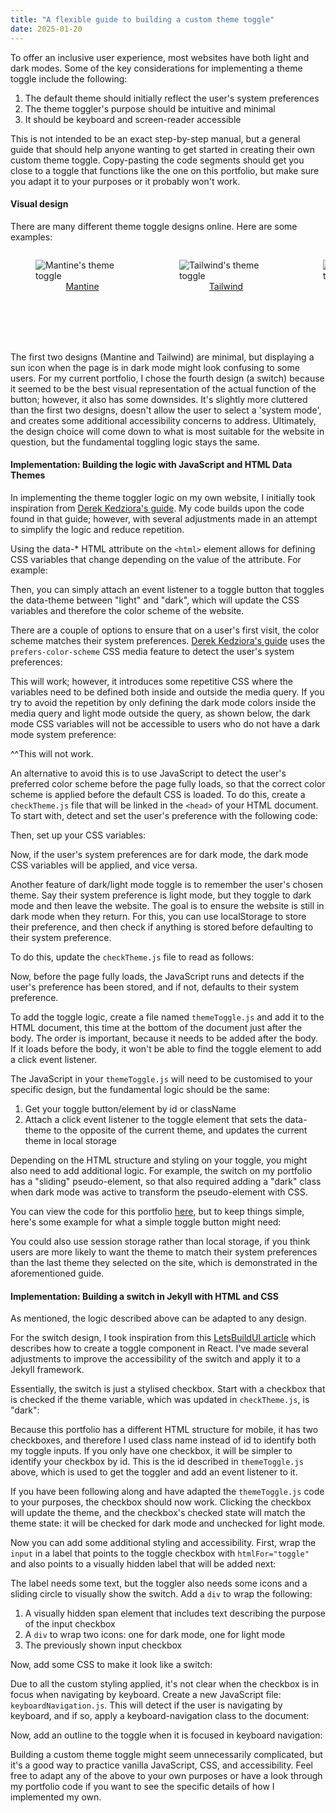 ```yaml
---
title: "A flexible guide to building a custom theme toggle"
date: 2025-01-20
---
```


To offer an inclusive user experience, most websites have both light and dark modes. Some of the key considerations for implementing a theme toggle include the following:

1. The default theme should initially reflect the user's system preferences
2. The theme toggler's purpose should be intuitive and minimal
3. It should be keyboard and screen-reader accessible

This is not intended to be an exact step-by-step manual, but a general guide that should help anyone wanting to get started in creating their own custom theme toggle. Copy-pasting the code segments should get you close to a toggle that functions like the one on this portfolio, but make sure you adapt it to your purposes or it probably won't work.

#### Visual design

There are many different theme toggle designs online. Here are some examples:

<div  style="max-width: 100%; display: flex; justify-content: space-between; overflow: auto">
<figure style="display: flex; flex-direction: column; min-width: 150px">
  <img src="{{site.url}}/assets/images/theme-toggle/mantine.gif" alt="Mantine's theme toggle" >
  <figcaption style="text-align: center"><a href="https://mantine.dev/">Mantine</a></figcaption>
</figure>
<figure style="display: flex; flex-direction: column; min-width: 150px">
    <img src="{{site.url}}/assets/images/theme-toggle/tailwind.gif" alt="Tailwind's theme toggle" >
  <figcaption style="text-align: center"><a href="https://mantine.dev/">Tailwind</a></figcaption>
</figure>
<figure style="display: flex; flex-direction: column; min-width: 150px">
  <img src="{{site.url}}/assets/images/theme-toggle/tabler.gif" alt="Tabler's theme toggle" >
  <figcaption style="text-align: center"><a href="https://tabler.io/">Tabler</a></figcaption>
</figure>
<figure style="display: flex; flex-direction: column; min-width: 100px">
<img src="{{site.url}}/assets/images/theme-toggle/portfolio.gif" alt="Emma Moore's portfolio theme toggle theme toggle" >
  <figcaption style="text-align: center"><a href="https://emoore29.github.io/">Emma Moore Portfolio</a></figcaption>
</figure>
</div>

The first two designs (Mantine and Tailwind) are minimal, but displaying a sun icon when the page is in dark mode might look confusing to some users. For my current portfolio, I chose the fourth design (a switch) because it seemed to be the best visual representation of the actual function of the button; however, it also has some downsides. It's slightly more cluttered than the first two designs, doesn't allow the user to select a 'system mode', and creates some additional accessibility concerns to address. Ultimately, the design choice will come down to what is most suitable for the website in question, but the fundamental toggling logic stays the same.

#### Implementation: Building the logic with JavaScript and HTML Data Themes

In implementing the theme toggler logic on my own website, I initially took inspiration from [Derek Kedziora's guide](https://derekkedziora.com/blog/dark-mode-revisited). My code builds upon the code found in that guide; however, with several adjustments made in an attempt to simplify the logic and reduce repetition.

Using the data-\* HTML attribute on the `<html>` element allows for defining CSS variables that change depending on the value of the attribute. For example:

<script src="https://gist.github.com/emoore29/fc360375cf5e48414fbc615f576bbbf2.js"></script>

Then, you can simply attach an event listener to a toggle button that toggles the data-theme between "light" and "dark", which will update the CSS variables and therefore the color scheme of the website.

There are a couple of options to ensure that on a user's first visit, the color scheme matches their system preferences. [Derek Kedziora's guide](https://derekkedziora.com/blog/dark-mode-revisited) uses the `prefers-color-scheme` CSS media feature to detect the user's system preferences:

<script src="https://gist.github.com/emoore29/65e7755aafbb814d47f5342cc7e8848b.js"></script>

This will work; however, it introduces some repetitive CSS where the variables need to be defined both inside and outside the media query. If you try to avoid the repetition by only defining the dark mode colors inside the media query and light mode outside the query, as shown below, the dark mode CSS variables will not be accessible to users who do not have a dark mode system preference:

<script src="https://gist.github.com/emoore29/b118e94b5d9b2e1522320dddea255ce8.js"></script>

^^This will not work.

An alternative to avoid this is to use JavaScript to detect the user's preferred color scheme before the page fully loads, so that the correct color scheme is applied before the default CSS is loaded. To do this, create a `checkTheme.js` file that will be linked in the `<head>` of your HTML document. To start with, detect and set the user's preference with the following code:

<script src="https://gist.github.com/emoore29/48ea02553b5c6bdb7e492b9e3344b803.js"></script>

Then, set up your CSS variables:

<script src="https://gist.github.com/emoore29/3a2a186f9edb41cf6f98f1b2425c7d37.js"></script>

Now, if the user's system preferences are for dark mode, the dark mode CSS variables will be applied, and vice versa.

Another feature of dark/light mode toggle is to remember the user's chosen theme. Say their system preference is light mode, but they toggle to dark mode and then leave the website. The goal is to ensure the website is still in dark mode when they return. For this, you can use localStorage to store their preference, and then check if anything is stored before defaulting to their system preference.

To do this, update the `checkTheme.js` file to read as follows:

<script src="https://gist.github.com/emoore29/f669bdc6f2fc6d616c5a4a5ff207e491.js"></script>

Now, before the page fully loads, the JavaScript runs and detects if the user's preference has been stored, and if not, defaults to their system preference.

To add the toggle logic, create a file named `themeToggle.js` and add it to the HTML document, this time at the bottom of the document just after the body. The order is important, because it needs to be added after the body. If it loads before the body, it won't be able to find the toggle element to add a click event listener.

The JavaScript in your `themeToggle.js` will need to be customised to your specific design, but the fundamental logic should be the same:

1. Get your toggle button/element by id or className
2. Attach a click event listener to the toggle element that sets the data-theme to the opposite of the current theme, and updates the current theme in local storage

Depending on the HTML structure and styling on your toggle, you might also need to add additional logic. For example, the switch on my portfolio has a "sliding" pseudo-element, so that also required adding a "dark" class when dark mode was active to transform the pseudo-element with CSS.

You can view the code for this portfolio [here](https://github.com/emoore29/emoore29.github.io/tree/main/assets/js), but to keep things simple, here's some example for what a simple toggle button might need:

<script src="https://gist.github.com/emoore29/409f0c93db5e216be0e9990ce49db8dc.js"></script>

You could also use session storage rather than local storage, if you think users are more likely to want the theme to match their system preferences than the last theme they selected on the site, which is demonstrated in the aforementioned guide.

#### Implementation: Building a switch in Jekyll with HTML and CSS

As mentioned, the logic described above can be adapted to any design.

For the switch design, I took inspiration from this [LetsBuildUI article](https://www.letsbuildui.dev/articles/building-a-dark-mode-theme-toggle/) which describes how to create a toggle component in React. I've made several adjustments to improve the accessibility of the switch and apply it to a Jekyll framework.

Essentially, the switch is just a stylised checkbox. Start with a checkbox that is checked if the theme variable, which was updated in `checkTheme.js`, is "dark":

<script src="https://gist.github.com/emoore29/319b5bca36b1862be368fb986af8bc9d.js"></script>

Because this portfolio has a different HTML structure for mobile, it has two checkboxes, and therefore I used class name instead of id to identify both my toggle inputs. If you only have one checkbox, it will be simpler to identify your checkbox by id. This is the id described in `themeToggle.js` above, which is used to get the toggler and add an event listener to it.

If you have been following along and have adapted the `themeToggle.js` code to your purposes, the checkbox should now work. Clicking the checkbox will update the theme, and the checkbox's checked state will match the theme state: it will be checked for dark mode and unchecked for light mode.

Now you can add some additional styling and accessibility. First, wrap the `input` in a label that points to the toggle checkbox with `htmlFor="toggle"` and also points to a visually hidden label that will be added next:

<script src="https://gist.github.com/emoore29/7e008192df260e119fab0d6958ad2507.js"></script>

The label needs some text, but the toggler also needs some icons and a sliding circle to visually show the switch. Add a `div` to wrap the following:

1. A visually hidden span element that includes text describing the purpose of the input checkbox
2. A `div` to wrap two icons: one for dark mode, one for light mode
3. The previously shown input checkbox

<script src="https://gist.github.com/emoore29/38633b701627f92df8670d5b87d74a7e.js"></script>

Now, add some CSS to make it look like a switch:

<script src="https://gist.github.com/emoore29/d054f83a947f085831a393609f5e2c12.js"></script>

Due to all the custom styling applied, it's not clear when the checkbox is in focus when navigating by keyboard. Create a new JavaScript file: `keyboardNavigation.js`. This will detect if the user is navigating by keyboard, and if so, apply a keyboard-navigation class to the document:

<script src="https://gist.github.com/emoore29/a9fef10050efd7bc86242f24a13ef368.js"></script>

Now, add an outline to the toggle when it is focused in keyboard navigation:

<script src="https://gist.github.com/emoore29/17e1e2642eb4b946395336ed97fee38e.js"></script>

Building a custom theme toggle might seem unnecessarily complicated, but it's a good way to practice vanilla JavaScript, CSS, and accessibility. Feel free to adapt any of the above to your own purposes or have a look through my portfolio code if you want to see the specific details of how I implemented my own.
